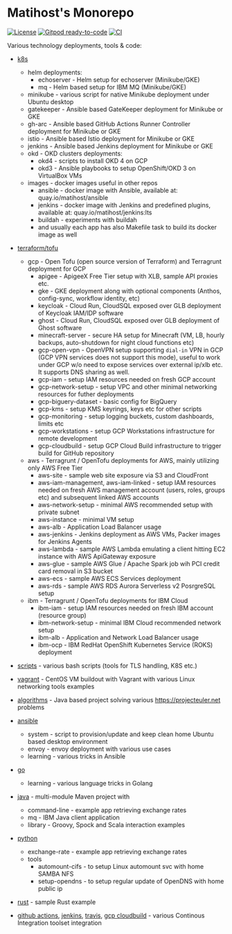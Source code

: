 # Matihost's Monorepo

[![License](https://img.shields.io/github/license/matihost/monorepo.svg)](https://opensource.org/licenses/MIT)
[![Gitpod ready-to-code](https://img.shields.io/badge/Gitpod-ready--to--code-908a85?logo=gitpod)](https://gitpod.io/#https://github.com/matihost/monorepo)
[![CI](https://github.com/matihost/monorepo/actions/workflows/ci.yaml/badge.svg)](https://github.com/matihost/monorepo/actions/workflows/ci.yaml)

Various technology deployments, tools & code:

* [k8s](k8s)
  * helm deployments:
    * echoserver - Helm setup for echoserver (Minikube/GKE)
    * mq - Helm based setup for IBM MQ (Minikube/GKE)
  * minikube - various script for native Minikube deployment under Ubuntu desktop
  * gatekeeper - Ansible based GateKeeper deployment for Minikube or GKE
  * gh-arc - Ansible based GitHub Actions Runner Controller deployment for Minikube or GKE
  * istio - Ansible based Istio deployment for Minikube or GKE
  * jenkins - Ansible based Jenkins deployment for Minikube or GKE
  * okd - OKD clusters deployments:
    * okd4 - scripts to install OKD 4 on GCP
    * okd3 - Ansible playbooks to setup OpenShift/OKD 3 on VirtualBox VMs
  * images - docker images useful in other repos
    * ansible - docker image with Ansible, available at: quay.io/matihost/ansible
    * jenkins - docker image with Jenkins and predefined plugins, available at: quay.io/matihost/jenkins:lts
    * buildah - experiments with buildah
    * and usually each app has also Makefile task to build its docker image as well

* [terraform/tofu](terraform)
  * gcp - Open Tofu (open source version of Terraform) and Terragrunt deployment for GCP
    * apigee - ApigeeX Free Tier setup with XLB, sample API proxies etc.
    * gke - GKE deployment along with optional components (Anthos, config-sync, workflow identity, etc)
    * keycloak - Cloud Run, CloudSQL exposed over GLB deployment of Keycloak IAM/IDP software
    * ghost - Cloud Run, CloudSQL exposed over GLB deployment of Ghost software
    * minecraft-server - secure HA setup for Minecraft (VM, LB, hourly backups, auto-shutdown for night cloud functions etc)
    * gcp-open-vpn - OpenVPN setup supporting `dial-in` VPN in GCP (GCP VPN services does not support this mode), useful to work under GCP w/o need to expose services over external ip/xlb etc. It supports DNS sharing as well.
    * gcp-iam - setup IAM resources needed on fresh GCP account
    * gcp-network-setup - setup VPC and other minimal networking resources for futher deployments
    * gcp-biguery-dataset - basic config for BigQuery
    * gcp-kms - setup KMS keyrings, keys etc for other scripts
    * gcp-monitoring - setup logging buckets, custom dashboards, limits etc
    * gcp-workstations - setup GCP Workstations infrastructure for remote development
    * gcp-cloudbuild - setup GCP Cloud Build infrastructure to trigger build for GitHub repository
  * aws - Terragrunt / OpenTofu deployments for AWS, mainly utilizing only AWS Free Tier
    * aws-site - sample web site exposure via S3 and CloudFront
    * aws-iam-management, aws-iam-linked - setup IAM resources needed on fresh AWS management account (users, roles, groups etc) and subsequent linked AWS accounts
    * aws-network-setup - minimal AWS recommended setup with private subnet
    * aws-instance - minimal VM setup
    * aws-alb - Application Load Balancer usage
    * aws-jenkins - Jenkins deployment as AWS VMs, Packer images for Jenkins Agents
    * aws-lambda - sample AWS Lambda emulating a client hitting EC2 instance with AWS ApiGateway exposure
    * aws-glue - sample AWS Glue / Apache Spark job wih PCI credit card removal in S3 bucket
    * aws-ecs - sample AWS ECS Services deployment
    * aws-rds - sample AWS RDS Aurora Serverless v2 PosrgreSQL setup
  * ibm - Terragrunt / OpenTofu deployments for IBM Cloud
    * ibm-iam - setup IAM resources needed on fresh IBM account (resource group)
    * ibm-network-setup - minimal IBM Cloud recommended network setup
    * ibm-alb - Application and Network Load Balancer usage
    * ibm-ocp - IBM RedHat OpenShift Kubernetes Service (ROKS) deployment
* [scripts](scripts) - various bash scripts (tools for TLS handling, K8S etc.)
* [vagrant](vagrant)  - CentOS VM buildout with Vagrant with various Linux networking tools examples
* [algorithms](algorithms/project-euler) - Java based project solving various <https://projecteuler.net> problems
* [ansible](ansible)
  * system - script to provision/update and keep clean home Ubuntu based desktop environment
  * envoy - envoy deployment with various use cases
  * learning - various tricks in Ansible
* [go](go)
  * learning - various language tricks in Golang
* [java](java) - multi-module Maven project with
  * command-line  - example app retrieving exchange rates
  * mq - IBM Java client application
  * library - Groovy, Spock and Scala interaction examples
* [python](python)
  * exchange-rate - example app retrieving exchange rates
  * tools
    * automount-cifs - to setup Linux automount svc with home SAMBA NFS
    * setup-opendns  - to setup regular update of OpenDNS with home public ip
* [rust](rust) - sample Rust example
* [github actions](.github), [jenkins](Jenkinsfile), [travis](.travis.yml), [gcp cloudbuild](cloudbuild.yaml) - various Continous Integration toolset integration
